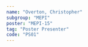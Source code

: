 ```yaml
---
name: "Overton, Christopher"
subgroup: "MEPI"
poster: "MEPI-15"
tag: "Poster Presenter"
code: "PS01"
---
```

